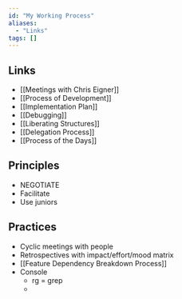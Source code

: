 ```yaml
---
id: "My Working Process"
aliases:
  - "Links"
tags: []
---
```



## Links

- [[Meetings with Chris Eigner]]
- [[Process of Development]]
- [[Implementation Plan]]
- [[Debugging]]
- [[Liberating Structures]]
- [[Delegation Process]]
- [[Process of the Days]]

## Principles

- NEGOTIATE
- Facilitate
- Use juniors

## Practices

- Cyclic meetings with people
- Retrospectives with impact/effort/mood matrix
- [[Feature Dependency Breakdown Process]]
- Console
    - rg = grep
    - 
